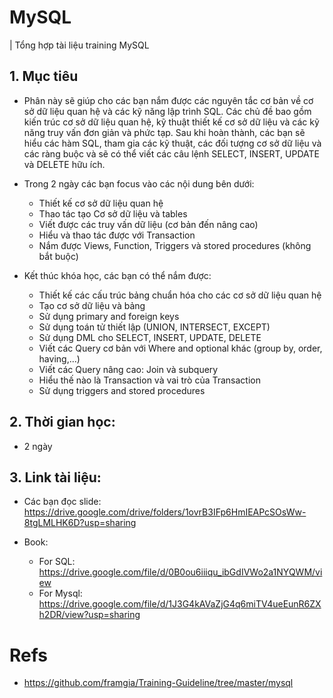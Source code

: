 # MySQL
| Tổng hợp tài liệu training MySQL

## 1. Mục tiêu
* Phân này sẽ giúp cho các bạn nắm được các nguyên tắc cơ bản về cơ sở dữ liệu quan hệ và các kỹ năng lập trình SQL. Các chủ đề bao gồm kiến trúc cơ sở dữ liệu quan hệ, kỹ thuật thiết kế cơ sở dữ liệu và các kỹ năng truy vấn đơn giản và phức tạp. Sau khi hoàn thành, các bạn sẽ hiểu các hàm SQL, tham gia các kỹ thuật, các đối tượng cơ sở dữ liệu và các ràng buộc và sẽ có thể viết các câu lệnh SELECT, INSERT, UPDATE và DELETE hữu ích.

* Trong 2 ngày các bạn focus vào các nội dung bên dưới:
    * Thiết kế cơ sở dữ liệu quan hệ
    * Thao tác tạo Cơ sở dữ liệu và tables
    * Viết được các truy vấn dữ liệu (cơ bản đến nâng cao)
    * Hiểu và thao tác được với Transaction
    * Nắm được Views, Function, Triggers và stored procedures (không bắt buộc)

* Kết thúc khóa học, các bạn có thể nắm được:
    * Thiết kế các cấu trúc bảng chuẩn hóa cho các cơ sở dữ liệu quan hệ
    * Tạo cơ sở dữ liệu và bảng
    * Sử dụng primary and foreign keys
    * Sử dụng toán tử thiết lập (UNION, INTERSECT, EXCEPT)
    * Sử dụng DML cho SELECT, INSERT, UPDATE, DELETE
    * Viết các Query cơ bản với Where and optional khác (group by, order, having,...)
    * Viết các Query nâng cao: Join và subquery
    * Hiểu thế nào là Transaction và vai trò của Transaction
    * Sử dụng triggers and stored procedures

## 2. Thời gian học:
* 2 ngày

## 3. Link tài liệu:
* Các bạn đọc slide: https://drive.google.com/drive/folders/1ovrB3IFp6HmIEAPcSOsWw-8tgLMLHK6D?usp=sharing

* Book:
   * For SQL: https://drive.google.com/file/d/0B0ou6iiiqu_ibGdIVWo2a1NYQWM/view
   * For Mysql: https://drive.google.com/file/d/1J3G4kAVaZjG4q6miTV4ueEunR6ZXh2DR/view?usp=sharing

# Refs
* https://github.com/framgia/Training-Guideline/tree/master/mysql
